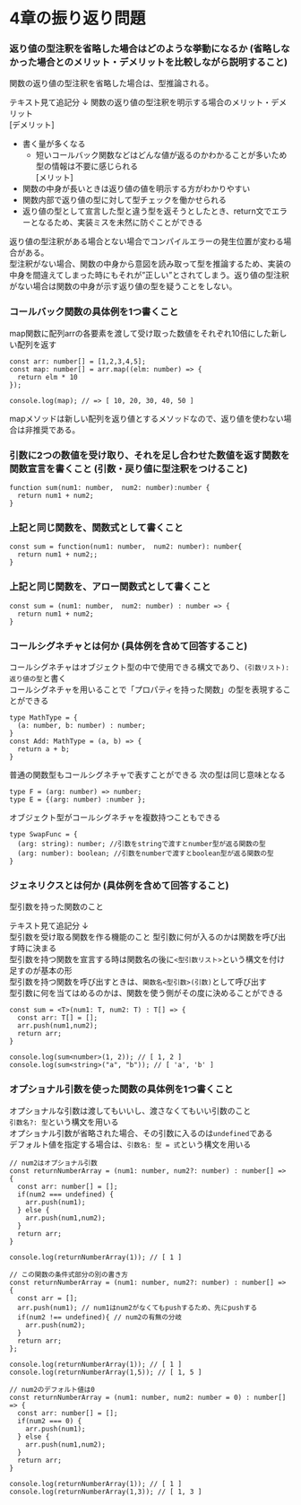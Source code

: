 # 4章の振り返り問題
### 返り値の型注釈を省略した場合はどのような挙動になるか (省略しなかった場合とのメリット・デメリットを比較しながら説明すること)
関数の返り値の型注釈を省略した場合は、型推論される。  

テキスト見て追記分 ↓ 
関数の返り値の型注釈を明示する場合のメリット・デメリット  
[デメリット]
- 書く量が多くなる  
  - 短いコールバック関数などはどんな値が返るのかわかることが多いため型の情報は不要に感じられる  
[メリット]
- 関数の中身が長いときは返り値の値を明示する方がわかりやすい
- 関数内部で返り値の型に対して型チェックを働かせられる
- 返り値の型として宣言した型と違う型を返そうとしたとき、return文でエラーとなるため、実装ミスを未然に防ぐことができる

返り値の型注釈がある場合とない場合でコンパイルエラーの発生位置が変わる場合がある。    
型注釈がない場合、関数の中身から意図を読み取って型を推論するため、実装の中身を間違えてしまった時にもそれが”正しい”とされてしまう。返り値の型注釈がない場合は関数の中身が示す返り値の型を疑うことをしない。  

### コールバック関数の具体例を1つ書くこと
map関数に配列arrの各要素を渡して受け取った数値をそれぞれ10倍にした新しい配列を返す
```
const arr: number[] = [1,2,3,4,5];
const map: number[] = arr.map((elm: number) => {
  return elm * 10
});

console.log(map); // => [ 10, 20, 30, 40, 50 ]
```
mapメソッドは新しい配列を返り値とするメソッドなので、返り値を使わない場合は非推奨である。

### 引数に2つの数値を受け取り、それを足し合わせた数値を返す関数を関数宣言を書くこと (引数・戻り値に型注釈をつけること)
```
function sum(num1: number,  num2: number):number {
  return num1 + num2;
}
```
### 上記と同じ関数を、関数式として書くこと
```
const sum = function(num1: number,  num2: number): number{
  return num1 + num2;;
}
```
### 上記と同じ関数を、アロー関数式として書くこと
```
const sum = (num1: number,  num2: number) : number => {
  return num1 + num2;
}
```
### コールシグネチャとは何か (具体例を含めて回答すること)
コールシグネチャはオブジェクト型の中で使用できる構文であり、`(引数リスト): 返り値の型`と書く  
コールシグネチャを用いることで「プロパティを持った関数」の型を表現することができる  
```
type MathType = {
  (a: number, b: number) : number;
}
const Add: MathType = (a, b) => {
  return a + b;
}
```
普通の関数型もコールシグネチャで表すことができる
次の型は同じ意味となる
```
type F = (arg: number) => number;
type E = {(arg: number) :number };
```
オブジェクト型がコールシグネチャを複数持つこともできる
```
type SwapFunc = {
  (arg: string): number; //引数をstringで渡すとnumber型が返る関数の型
  (arg: number): boolean; //引数をnumberで渡すとboolean型が返る関数の型
}
```
### ジェネリクスとは何か (具体例を含めて回答すること)
型引数を持った関数のこと 

テキスト見て追記分 ↓  
型引数を受け取る関数を作る機能のこと
型引数に何が入るのかは関数を呼び出す時に決まる  
型引数を持つ関数を宣言する時は関数名の後に`<型引数リスト>`という構文を付け足すのが基本の形  
型引数を持つ関数を呼び出すときは、`関数名<型引数>(引数)`として呼び出す  
型引数に何を当てはめるのかは、関数を使う側がその度に決めることができる
```
const sum = <T>(num1: T, num2: T) : T[] => {
  const arr: T[] = [];
  arr.push(num1,num2);
  return arr;
}

console.log(sum<number>(1, 2)); // [ 1, 2 ]
console.log(sum<string>("a", "b")); // [ 'a', 'b' ]
```
### オプショナル引数を使った関数の具体例を1つ書くこと
オプショナルな引数は渡してもいいし、渡さなくてもいい引数のこと  
`引数名?: 型`という構文を用いる  
オプショナル引数が省略された場合、その引数に入るのは`undefined`である  
デフォルト値を指定する場合は、`引数名: 型 = 式`という構文を用いる

```
// num2はオプショナル引数
const returnNumberArray = (num1: number, num2?: number) : number[] => {
  const arr: number[] = [];
  if(num2 === undefined) {
    arr.push(num1);
  } else {
    arr.push(num1,num2);
  }
  return arr;
}

console.log(returnNumberArray(1)); // [ 1 ]

// この関数の条件式部分の別の書き方
const returnNumberArray = (num1: number, num2?: number) : number[] => {
  const arr = [];
  arr.push(num1); // num1はnum2がなくてもpushするため、先にpushする
  if(num2 !== undefined){ // num2の有無の分岐
    arr.push(num2);
  }
  return arr;
};

console.log(returnNumberArray(1)); // [ 1 ]
console.log(returnNumberArray(1,5)); // [ 1, 5 ]

// num2のデフォルト値は0
const returnNumberArray = (num1: number, num2: number = 0) : number[] => {
  const arr: number[] = [];
  if(num2 === 0) {
    arr.push(num1);
  } else {
    arr.push(num1,num2);
  }
  return arr;
}

console.log(returnNumberArray(1)); // [ 1 ]
console.log(returnNumberArray(1,3)); // [ 1, 3 ]

```
